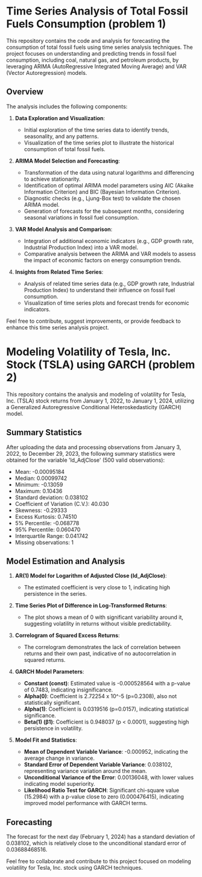 # Time Series Analysis of Total Fossil Fuels Consumption (problem 1)

This repository contains the code and analysis for forecasting the consumption of total fossil fuels using time series analysis techniques. The project focuses on understanding and predicting trends in fossil fuel consumption, including coal, natural gas, and petroleum products, by leveraging ARIMA (AutoRegressive Integrated Moving Average) and VAR (Vector Autoregression) models.

## Overview

The analysis includes the following components:

1. **Data Exploration and Visualization**:
   - Initial exploration of the time series data to identify trends, seasonality, and any patterns.
   - Visualization of the time series plot to illustrate the historical consumption of total fossil fuels.

2. **ARIMA Model Selection and Forecasting**:
   - Transformation of the data using natural logarithms and differencing to achieve stationarity.
   - Identification of optimal ARIMA model parameters using AIC (Akaike Information Criterion) and BIC (Bayesian Information Criterion).
   - Diagnostic checks (e.g., Ljung-Box test) to validate the chosen ARIMA model.
   - Generation of forecasts for the subsequent months, considering seasonal variations in fossil fuel consumption.

3. **VAR Model Analysis and Comparison**:
   - Integration of additional economic indicators (e.g., GDP growth rate, Industrial Production Index) into a VAR model.
   - Comparative analysis between the ARIMA and VAR models to assess the impact of economic factors on energy consumption trends.

4. **Insights from Related Time Series**:
   - Analysis of related time series data (e.g., GDP growth rate, Industrial Production Index) to understand their influence on fossil fuel consumption.
   - Visualization of time series plots and forecast trends for economic indicators.


Feel free to contribute, suggest improvements, or provide feedback to enhance this time series analysis project.

# Modeling Volatility of Tesla, Inc. Stock (TSLA) using GARCH (problem 2)

This repository contains the analysis and modeling of volatility for Tesla, Inc. (TSLA) stock returns from January 1, 2022, to January 1, 2024, utilizing a Generalized Autoregressive Conditional Heteroskedasticity (GARCH) model.

## Summary Statistics

After uploading the data and processing observations from January 3, 2022, to December 29, 2023, the following summary statistics were obtained for the variable 'ld_AdjClose' (500 valid observations):

- Mean: -0.00095184
- Median: 0.00099742
- Minimum: -0.13059
- Maximum: 0.10436
- Standard deviation: 0.038102
- Coefficient of Variation (C.V.): 40.030
- Skewness: -0.29333
- Excess Kurtosis: 0.74510
- 5% Percentile: -0.068778
- 95% Percentile: 0.060470
- Interquartile Range: 0.041742
- Missing observations: 1

## Model Estimation and Analysis

1. **AR(1) Model for Logarithm of Adjusted Close (ld_AdjClose)**:
   - The estimated coefficient is very close to 1, indicating high persistence in the series.

2. **Time Series Plot of Difference in Log-Transformed Returns**:
   - The plot shows a mean of 0 with significant variability around it, suggesting volatility in returns without visible predictability.

3. **Correlogram of Squared Excess Returns**:
   - The correlogram demonstrates the lack of correlation between returns and their own past, indicative of no autocorrelation in squared returns.

4. **GARCH Model Parameters**:
   - **Constant (const)**: Estimated value is -0.000528564 with a p-value of 0.7483, indicating insignificance.
   - **Alpha(0)**: Coefficient is 2.72254 x 10^-5 (p=0.2308), also not statistically significant.
   - **Alpha(1)**: Coefficient is 0.0319516 (p=0.0157), indicating statistical significance.
   - **Beta(1) (β1)**: Coefficient is 0.948037 (p < 0.0001), suggesting high persistence in volatility.

5. **Model Fit and Statistics**:
   - **Mean of Dependent Variable Variance**: -0.000952, indicating the average change in variance.
   - **Standard Error of Dependent Variable Variance**: 0.038102, representing variance variation around the mean.
   - **Unconditional Variance of the Error**: 0.00136048, with lower values indicating model superiority.
   - **Likelihood Ratio Test for GARCH**: Significant chi-square value (15.2984) with a p-value close to zero (0.000476415), indicating improved model performance with GARCH terms.

## Forecasting

The forecast for the next day (February 1, 2024) has a standard deviation of 0.038102, which is relatively close to the unconditional standard error of 0.03688468516.

Feel free to collaborate and contribute to this project focused on modeling volatility for Tesla, Inc. stock using GARCH techniques.
